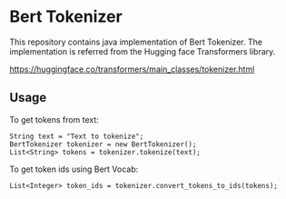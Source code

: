 # Bert Tokenizer

This repository contains java implementation of Bert Tokenizer. The implementation is referred from the Hugging face Transformers library.

https://huggingface.co/transformers/main_classes/tokenizer.html

## Usage

To get tokens from text:
```
String text = "Text to tokenize";
BertTokenizer tokenizer = new BertTokenizer();
List<String> tokens = tokenizer.tokenize(text);
```

To get token ids using Bert Vocab:

```
List<Integer> token_ids = tokenizer.convert_tokens_to_ids(tokens);
```
